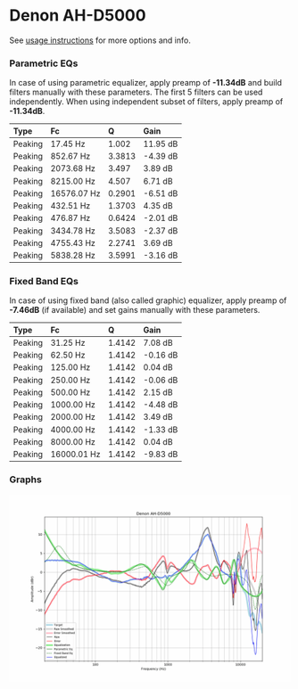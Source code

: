 # Denon AH-D5000
See [usage instructions](https://github.com/jaakkopasanen/AutoEq#usage) for more options and info.

### Parametric EQs
In case of using parametric equalizer, apply preamp of **-11.34dB** and build filters manually
with these parameters. The first 5 filters can be used independently.
When using independent subset of filters, apply preamp of **-11.34dB**.

| Type    | Fc          |      Q | Gain     |
|:--------|:------------|:-------|:---------|
| Peaking | 17.45 Hz    | 1.002  | 11.95 dB |
| Peaking | 852.67 Hz   | 3.3813 | -4.39 dB |
| Peaking | 2073.68 Hz  | 3.497  | 3.89 dB  |
| Peaking | 8215.00 Hz  | 4.507  | 6.71 dB  |
| Peaking | 16576.07 Hz | 0.2901 | -6.51 dB |
| Peaking | 432.51 Hz   | 1.3703 | 4.35 dB  |
| Peaking | 476.87 Hz   | 0.6424 | -2.01 dB |
| Peaking | 3434.78 Hz  | 3.5083 | -2.37 dB |
| Peaking | 4755.43 Hz  | 2.2741 | 3.69 dB  |
| Peaking | 5838.28 Hz  | 3.5991 | -3.16 dB |

### Fixed Band EQs
In case of using fixed band (also called graphic) equalizer, apply preamp of **-7.46dB**
(if available) and set gains manually with these parameters.

| Type    | Fc          |      Q | Gain     |
|:--------|:------------|:-------|:---------|
| Peaking | 31.25 Hz    | 1.4142 | 7.08 dB  |
| Peaking | 62.50 Hz    | 1.4142 | -0.16 dB |
| Peaking | 125.00 Hz   | 1.4142 | 0.04 dB  |
| Peaking | 250.00 Hz   | 1.4142 | -0.06 dB |
| Peaking | 500.00 Hz   | 1.4142 | 2.15 dB  |
| Peaking | 1000.00 Hz  | 1.4142 | -4.48 dB |
| Peaking | 2000.00 Hz  | 1.4142 | 3.49 dB  |
| Peaking | 4000.00 Hz  | 1.4142 | -1.33 dB |
| Peaking | 8000.00 Hz  | 1.4142 | 0.04 dB  |
| Peaking | 16000.01 Hz | 1.4142 | -9.83 dB |

### Graphs
![](./Denon%20AH-D5000.png)